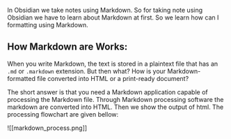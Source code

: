 In Obsidian we take notes using Markdown. So for taking note using Obsidian we have to learn about Markdown at first. So we learn how can I formatting using Markdown.


## How Markdown are Works:

When you write Markdown, the text is stored in a plaintext file that has an `.md` or `.markdown` extension. But then what? How is your Markdown-formatted file converted into HTML or a print-ready document?

The short answer is that you need a Markdown application capable of processing the Markdown file. Through Markdown processing software the markdown are converted into HTML. Then we show the output of html. The processing flowchart are given bellow:

![[markdown_process.png]]


